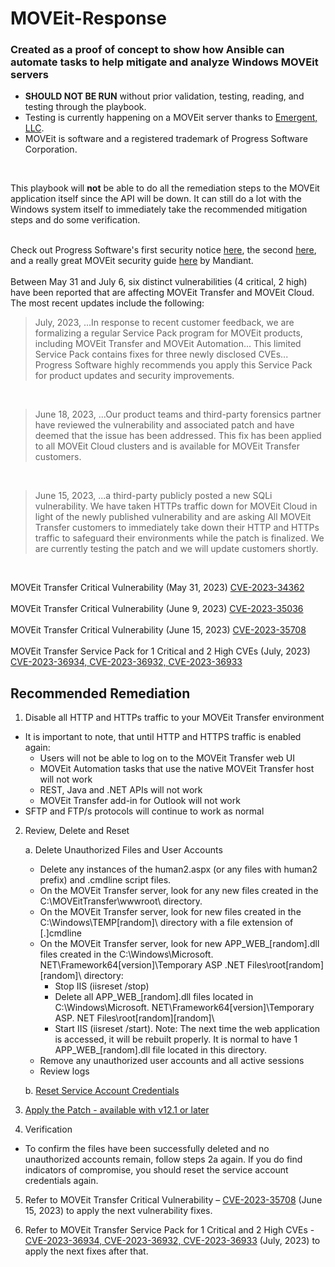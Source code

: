 # MOVEit-Response 

### Created as a proof of concept to show how Ansible can automate tasks to help mitigate and analyze Windows MOVEit servers

 - **SHOULD NOT BE RUN** without prior validation, testing, reading, and testing through the playbook. 
- Testing is currently happening on a MOVEit server thanks to [Emergent, LLC](https://www.emergent360.com/).
- MOVEit is software and a registered trademark of Progress Software Corporation.
<br>

This playbook will **not** be able to do all the remediation steps to the MOVEit application itself since the API will be down. It can still do a lot with the Windows system itself to immediately take the recommended mitigation steps and do some verification.
<br>
<br>

Check out Progress Software's first security notice [here](https://www.progress.com/security/moveit-transfer-and-moveit-cloud-vulnerability), the second [here](https://community.progress.com/s/article/MOVEit-Transfer-2020-1-Service-Pack-July-2023), and a really great MOVEit security guide [here](https://www.mandiant.com/resources/reports/moveit-transfer-containment-and-hardening-guide) by Mandiant.
<br>
<br>Between May 31 and July 6, six distinct vulnerabilities (4 critical, 2 high) have been reported that are affecting MOVEit Transfer and MOVEit Cloud. The most recent updates include the following:
<br>

> July, 2023, ...In response to recent customer feedback, we are formalizing a regular Service Pack program for MOVEit products, including MOVEit Transfer and MOVEit Automation... This limited Service Pack contains fixes for three newly disclosed CVEs... Progress Software highly recommends you apply this Service Pack for product updates and security improvements.

<br>

> June 18, 2023, ...Our product teams and third-party forensics partner have reviewed the vulnerability and associated patch and have deemed that the issue has been addressed. This fix has been applied to all MOVEit Cloud clusters and is available for MOVEit Transfer customers.

<br>

> June 15, 2023, ...a third-party publicly posted a new SQLi vulnerability. We have taken HTTPs traffic down for MOVEit Cloud in light of the newly published vulnerability and are asking All MOVEit Transfer customers to immediately take down their HTTP and HTTPs traffic to safeguard their environments while the patch is finalized. We are currently testing the patch and we will update customers shortly.

<br>

MOVEit Transfer Critical Vulnerability (May 31, 2023) [CVE-2023-34362](https://community.progress.com/s/article/MOVEit-Transfer-Critical-Vulnerability-31May2023)
<br>
<br>MOVEit Transfer Critical Vulnerability (June 9, 2023) [CVE-2023-35036](https://community.progress.com/s/article/MOVEit-Transfer-Critical-Vulnerability-CVE-2023-35036-June-9-2023)
<br>
<br>MOVEit Transfer Critical Vulnerability (June 15, 2023) [CVE-2023-35708](https://community.progress.com/s/article/MOVEit-Transfer-Critical-Vulnerability-15June2023)
<br>
<br>MOVEit Transfer Service Pack for 1 Critical and 2 High CVEs (July, 2023) [CVE-2023-36934, CVE-2023-36932, CVE-2023-36933](https://community.progress.com/s/article/MOVEit-Transfer-2020-1-Service-Pack-July-2023)


## Recommended Remediation
1. Disable all HTTP and HTTPs traffic to your MOVEit Transfer environment
- It is important to note, that until HTTP and HTTPS traffic is enabled again: 
  - Users will not be able to log on to the MOVEit Transfer web UI  
  - MOVEit Automation tasks that use the native MOVEit Transfer host will not work
  - REST, Java and .NET APIs will not work 
  - MOVEit Transfer add-in for Outlook will not work 
- SFTP and FTP/s protocols will continue to work as normal 

2. Review, Delete and Reset
   
   a. Delete Unauthorized Files and User Accounts
   - Delete any instances of the human2.aspx (or any files with human2 prefix) and .cmdline script files.
   - On the MOVEit Transfer server, look for any new files created in the C:\MOVEitTransfer\wwwroot\ directory.
   - On the MOVEit Transfer server, look for new files created in the C:\Windows\TEMP\[random]\ directory with a file extension of [.]cmdline
   - On the MOVEit Transfer server, look for new APP_WEB_[random].dll files created in the C:\Windows\Microsoft. NET\Framework64\[version]\Temporary ASP .NET Files\root\[random]\[random]\ directory:
     - Stop IIS (iisreset /stop)
     - Delete all APP_WEB_[random].dll files located in C:\Windows\Microsoft. NET\Framework64\[version]\Temporary ASP. NET Files\root\[random]\[random]\
     - Start IIS (iisreset /start). Note: The next time the web application is accessed, it will be rebuilt properly. It is normal to have 1 APP_WEB_[random].dll file located in this directory.
    - Remove any unauthorized user accounts and all active sessions
    - Review logs
      
   b. [Reset Service Account Credentials](https://community.progress.com/s/article/Transfer-Automation-Change-Windows-Service-Account-Password)

 3. [Apply the Patch - available with v12.1 or later](https://community.progress.com/s/article/MOVEit-Transfer-Critical-Vulnerability-31May2023)

 4. Verification
 - To confirm the files have been successfully deleted and no unauthorized accounts remain, follow steps 2a again. If you do find indicators of compromise, you should reset the service account credentials again.

 5. Refer to MOVEit Transfer Critical Vulnerability – [CVE-2023-35708](https://community.progress.com/s/article/MOVEit-Transfer-Critical-Vulnerability-15June2023) (June 15, 2023) to apply the next vulnerability fixes.

 6. Refer to MOVEit Transfer Service Pack for 1 Critical and 2 High CVEs - [CVE-2023-36934, CVE-2023-36932, CVE-2023-36933](https://community.progress.com/s/article/MOVEit-Transfer-2020-1-Service-Pack-July-2023) (July, 2023) to apply the next fixes after that. 
